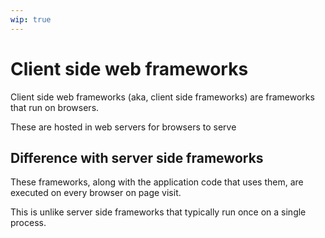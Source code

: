 ```yaml
---
wip: true
---
```


# Client side web frameworks

Client side web frameworks (aka, client side frameworks) are frameworks that run on browsers.

These are hosted in web servers for browsers to serve

## Difference with server side frameworks

These frameworks, along with the application code that uses them,
are executed on every browser on page visit.

This is unlike server side frameworks that typically run once on a single process.
